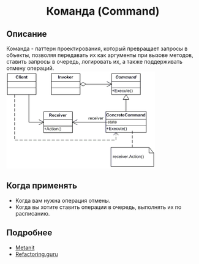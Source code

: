 <div align="center"><h1> Команда (Command) </h1></div>    

## Описание    
Команда - паттерн проектирования, который превращает запросы в объекты, позволяя передавать их как аргументы при вызове методов, ставить запросы в очередь, логировать их, а также поддерживать отмену операций.
![Иллюстрация к проекту](https://github.com/FrostyCreator/Design-pattern/blob/master/Images/Command.gif) 

## Когда применять    
- Когда вам нужна операция отмены.
- Когда вы хотите ставить операции в очередь, выполнять их по расписанию.
    
## Подробнее
- [Metanit](https://metanit.com/sharp/patterns/3.3.php)
- [Refactoring.guru](https://refactoring.guru/ru/design-patterns/command)
